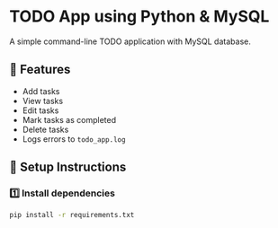 # TODO App using Python & MySQL

A simple command-line TODO application with MySQL database.

## 📌 Features
- Add tasks
- View tasks
- Edit tasks
- Mark tasks as completed
- Delete tasks
- Logs errors to `todo_app.log`

## 🚀 Setup Instructions

### 1️⃣ Install dependencies
```bash
pip install -r requirements.txt
